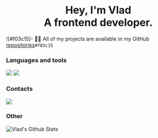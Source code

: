 <h1 align="center">Hey, I'm Vlad<br>A frontend developer.</h1>


![#f03c15]- 👨‍💻 All of my projects are available in my GitHub [repositories](https://github.com/ayriix?tab=repositories)`#f03c15`


<h3 align="left">Languages and tools</h3>
<p align="left">
  <img src="https://shields.io/badge/HTML-f48433?logo=html5&style=for-the-badge"/>
  <img src="https://shields.io/badge/CSS-189ded?logo=css3&style=for-the-badge"/>
</p>

<h3 align="left">Contacts</h3>
<p align="left">
  <a href="https://www.vk.com/mcbooster" target="_blank"><img src="https://shields.io/badge/VKONTAKTE-black?logo=vk&style=for-the-badge"/></a>
</p>

<h3 align="left">Other</h3>

![Vlad's Github Stats](https://github-readme-stats.vercel.app/api?username=ayriix&theme=omni&show_icons=true&count_private=true&hide=issues,contribs&include_all_commits=true)
